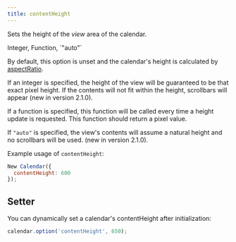 ```yaml
---
title: contentHeight
---
```


Sets the height of the *view* area of the calendar.

<div class='spec' markdown='1'>
Integer, Function, `"auto"`
</div>

By default, this option is unset and the calendar's height is calculated by [aspectRatio](aspectRatio).

If an integer is specified, the height of the view will be guaranteed to be that exact pixel height.
If the contents will not fit within the height, scrollbars will appear (new in version 2.1.0).

If a function is specified, this function will be called every time a height update is requested. This function should return a pixel value.

If `"auto"` is specified, the view's contents will assume a natural height and no scrollbars will be used.
(new in version 2.1.0).

Example usage of `contentHeight`:

```js
New Calendar({
  contentHeight: 600
});
```

## Setter

You can dynamically set a calendar's contentHeight after initialization:

```js
calendar.option('contentHeight', 650);
```
